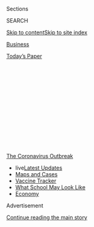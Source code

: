 <div id="app">

<div>

<div>

<div>

<div class="NYTAppHideMasthead css-1q2w90k e1suatyy0">

<div class="section css-ui9rw0 e1suatyy2">

<div class="css-eph4ug er09x8g0">

<div class="css-6n7j50">

</div>

<span class="css-1dv1kvn">Sections</span>

<div class="css-10488qs">

<span class="css-1dv1kvn">SEARCH</span>

</div>

[Skip to content](#site-content)[Skip to site
index](#site-index)

</div>

<div id="masthead-section-label" class="css-1wr3we4 eaxe0e00">

[Business](https://www.nytimes3xbfgragh.onion/section/business)

</div>

<div class="css-10698na e1huz5gh0">

</div>

</div>

<div id="masthead-bar-one" class="section hasLinks css-15hmgas e1csuq9d3">

<div class="css-uqyvli e1csuq9d0">

</div>

<div class="css-1uqjmks e1csuq9d1">

</div>

<div class="css-9e9ivx">

[](https://myaccount.nytimes3xbfgragh.onion/auth/login?response_type=cookie&client_id=vi)

</div>

<div class="css-1bvtpon e1csuq9d2">

[Today’s
Paper](https://www.nytimes3xbfgragh.onion/section/todayspaper)

</div>

</div>

</div>

</div>

<div data-aria-hidden="false">

<div id="site-content" data-role="main">

<div>

<div class="css-1aor85t" style="opacity:0.000000001;z-index:-1;visibility:hidden">

<div class="css-1hqnpie">

<div class="css-epjblv">

<span class="css-17xtcya">[Business](/section/business)</span><span class="css-x15j1o">|</span><span class="css-fwqvlz">The
Week in Business: Getting Rich Off the
Pandemic</span>

</div>

<div class="css-k008qs">

<div class="css-1iwv8en">

<span class="css-18z7m18"></span>

<div>

</div>

</div>

<span class="css-1n6z4y">https://nyti.ms/39Lu4ZO</span>

<div class="css-1705lsu">

<div class="css-4xjgmj">

<div class="css-4skfbu" data-role="toolbar" data-aria-label="Social Media Share buttons, Save button, and Comments Panel with current comment count" data-testid="share-tools">

  - 
  - 
  - 
  - 
    
    <div class="css-6n7j50">
    
    </div>

  - 

</div>

</div>

</div>

</div>

</div>

</div>

<div id="NYT_TOP_BANNER_REGION" class="css-13pd83m">

<div>

<div id="styln-prism-menu-1592847958612" class="section interactive-content interactive-size-medium css-1edisqu">

<div class="css-17ih8de interactive-body">

<div id="scroll-container" class="css-1gj85ro">

[<span class="styln-title-wrap"><span class="css-1pje3qr">The
Coronavirus</span><span class="css-1pje3qr">
Outbreak</span></span>](https://www.nytimes3xbfgragh.onion/news-event/coronavirus?action=click&pgtype=Article&state=default&region=TOP_BANNER&context=storylines_menu)

  - <span class="css-kqxiym" data-emphasize="true">live</span>[Latest
    Updates](https://www.nytimes3xbfgragh.onion/2020/08/02/world/coronavirus-updates.html?action=click&pgtype=Article&state=default&region=TOP_BANNER&context=storylines_menu)
  - [Maps and
    Cases](https://www.nytimes3xbfgragh.onion/interactive/2020/us/coronavirus-us-cases.html?action=click&pgtype=Article&state=default&region=TOP_BANNER&context=storylines_menu)
  - [Vaccine
    Tracker](https://www.nytimes3xbfgragh.onion/interactive/2020/science/coronavirus-vaccine-tracker.html?action=click&pgtype=Article&state=default&region=TOP_BANNER&context=storylines_menu)
  - [What School May Look
    Like](https://www.nytimes3xbfgragh.onion/interactive/2020/07/29/us/schools-reopening-coronavirus.html?action=click&pgtype=Article&state=default&region=TOP_BANNER&context=storylines_menu)
  - [Economy](https://www.nytimes3xbfgragh.onion/live/2020/07/31/business/stock-market-today-coronavirus?action=click&pgtype=Article&state=default&region=TOP_BANNER&context=storylines_menu)

</div>

</div>

</div>

</div>

</div>

<div id="top-wrapper" class="css-1sy8kpn">

<div id="top-slug" class="css-l9onyx">

Advertisement

</div>

[Continue reading the main
story](#after-top)

<div class="ad top-wrapper" style="text-align:center;height:100%;display:block;min-height:250px">

<div id="top" class="place-ad" data-position="top" data-size-key="top">

</div>

</div>

<div id="after-top">

</div>

</div>

<div>

<div id="sponsor-wrapper" class="css-1hyfx7x">

<div id="sponsor-slug" class="css-19vbshk">

Supported by

</div>

[Continue reading the main
story](#after-sponsor)

<div id="sponsor" class="ad sponsor-wrapper" style="text-align:center;height:100%;display:block">

</div>

<div id="after-sponsor">

</div>

</div>

<div class="css-186x18t">

with interest

</div>

<div class="css-1vkm6nb ehdk2mb0">

# The Week in Business: Getting Rich Off the Pandemic

</div>

<div class="css-18e8msd">

<div class="css-vp77d3 epjyd6m0">

<div class="css-1baulvz">

By <span class="css-1baulvz last-byline" itemprop="name">Charlotte
Cowles</span>

</div>

</div>

  - Aug. 2,
    2020

  - 
    
    <div class="css-4xjgmj">
    
    <div class="css-d8bdto" data-role="toolbar" data-aria-label="Social Media Share buttons, Save button, and Comments Panel with current comment count" data-testid="share-tools">
    
      - 
      - 
      - 
      - 
        
        <div class="css-6n7j50">
        
        </div>
    
      - 
    
    </div>
    
    </div>

</div>

</div>

<div class="section meteredContent css-1r7ky0e" name="articleBody" itemprop="articleBody">

<div class="css-1fanzo5 StoryBodyCompanionColumn">

<div class="css-53u6y8">

Welcome to August, everyone. I’m on vacation next week, escaping the
[subtropical zone of
Brooklyn](https://www.nytimes3xbfgragh.onion/2020/07/24/nyregion/climate-change-nyc.html)
for the [sanity-restoring woods of
Vermont](https://www.nytimes3xbfgragh.onion/2020/07/13/travel/vermont-drone-photographs.html),
so Gillian Friedman will be filling in. Until then, here’s what you need
to know in business and tech for the week
ahead.

<div class="css-79elbk" data-testid="photoviewer-wrapper">

<div class="css-z3e15g" data-testid="photoviewer-wrapper-hidden">

</div>

<div class="css-1a48zt4 ehw59r15" data-testid="photoviewer-children">

<div class="css-zgakxe erfvjey0">

<span class="css-1ly73wi e1tej78p0">Image</span>

<div class="css-zjzyr8">

<div data-testid="lazyimage-container" style="height:268.0888888888889px">

</div>

</div>

</div>

<span class="css-cnj6d5 e1z0qqy90" itemprop="copyrightHolder"><span class="css-1ly73wi e1tej78p0">Credit...</span><span>Giacomo
Bagnara</span></span>

</div>

</div>

## What’s Up? (July 26-Aug. 1)

### A Long Fall

Appalling new data shows just how badly the pandemic has devastated the
United States economy: Gross domestic product shrank 9.5 percent, or
32.9 percent at an adjusted annual rate, in the second quarter of this
year, [according to a report from the Commerce
Department](https://www.nytimes3xbfgragh.onion/2020/07/30/business/economy/q2-gdp-coronavirus-economy.html).
It’s the most severe collapse in the 70-plus years that G.D.P.
statistics have been compiled, and wiped away nearly five years of
economic growth. If the virus were now under control, the dive could
prove to be temporary. But with cases surging in many states, a quick
comeback is looking less and less
likely.

<div id="NYT_MAIN_CONTENT_1_REGION" class="css-9tf9ac">

<div>

<div id="styln-covid-updates-markets" class="section interactive-content interactive-size-medium css-1ftcdic">

<div class="css-17ih8de interactive-body">

<div id="styln-briefing-block">

<div class="briefing-block-header-section">

# [Latest Updates: Economy](https://www.nytimes3xbfgragh.onion/live/2020/07/31/business/stock-market-today-coronavirus?action=click&pgtype=Article&state=default&region=MAIN_CONTENT_1&context=storylines_live_updates)

</div>

<div class="briefing-block-lb-items">

<div class="briefing-block-update-time">

[52h
ago](https://www.nytimes3xbfgragh.onion/live/2020/07/31/business/stock-market-today-coronavirus?action=click&pgtype=Article&state=default&region=MAIN_CONTENT_1&context=storylines_live_updates#kodaks-chief-executive-was-given-stock-options-then-the-share-price-spiked-1000-percent)

</div>

<div>

[Kodak’s chief executive was given stock options. Then the share price
spiked 1,000
percent.](https://www.nytimes3xbfgragh.onion/live/2020/07/31/business/stock-market-today-coronavirus?action=click&pgtype=Article&state=default&region=MAIN_CONTENT_1&context=storylines_live_updates#kodaks-chief-executive-was-given-stock-options-then-the-share-price-spiked-1000-percent)

</div>

<div class="briefing-block-update-time">

[55h
ago](https://www.nytimes3xbfgragh.onion/live/2020/07/31/business/stock-market-today-coronavirus?action=click&pgtype=Article&state=default&region=MAIN_CONTENT_1&context=storylines_live_updates#fitch-ratings-downgrades-its-outlook-on-us-debt)

</div>

<div>

[Fitch Ratings downgrades its outlook on U.S.
debt.](https://www.nytimes3xbfgragh.onion/live/2020/07/31/business/stock-market-today-coronavirus?action=click&pgtype=Article&state=default&region=MAIN_CONTENT_1&context=storylines_live_updates#fitch-ratings-downgrades-its-outlook-on-us-debt)

</div>

<div class="briefing-block-update-time">

[61h
ago](https://www.nytimes3xbfgragh.onion/live/2020/07/31/business/stock-market-today-coronavirus?action=click&pgtype=Article&state=default&region=MAIN_CONTENT_1&context=storylines_live_updates#us-sanctions-more-chinese-officials-over-human-rights-violations-as-tensions-flare)

</div>

<div>

[U.S. sanctions more Chinese officials over human rights violations as
tensions
flare](https://www.nytimes3xbfgragh.onion/live/2020/07/31/business/stock-market-today-coronavirus?action=click&pgtype=Article&state=default&region=MAIN_CONTENT_1&context=storylines_live_updates#us-sanctions-more-chinese-officials-over-human-rights-violations-as-tensions-flare)

</div>

</div>

<div class="briefing-block-footer">

<div class="briefing-block-footer-meta">

[See more
updates](https://www.nytimes3xbfgragh.onion/live/2020/07/31/business/stock-market-today-coronavirus?action=click&pgtype=Article&state=default&region=MAIN_CONTENT_1&context=storylines_live_updates)

</div>

<div class="briefing-block-briefinglinks">

<span>More live coverage:</span>
[Global](https://www.nytimes3xbfgragh.onion/2020/08/01/world/coronavirus-covid-19.html?action=click&pgtype=Article&state=default&region=MAIN_CONTENT_1&context=storylines_live_updates)

</div>

</div>

</div>

</div>

</div>

</div>

</div>

### No Mask, No Service

The science is clear that masks [help slow the spread of the
coronavirus](https://www.nytimes3xbfgragh.onion/2020/07/27/world/coronavirus-covid-19.html)
and allow people to shop and go out in public more safely. That’s why
many big businesses, [most recently
McDonald’s](https://www.nytimes3xbfgragh.onion/article/which-stores-require-masks.html),
are requiring customers to wear them. But there’s a wrinkle:
[Enforcement is
tricky](https://www.nytimes3xbfgragh.onion/2020/07/29/business/coronavirus-masks-stores-walmart.html).
Stores like Walmart have appointed “health ambassadors” to remind
customers to put on masks before entering, but if someone refuses, what
is the employee going to do? Confront the person and get breathed on? No
thanks. Many businesses are struggling to contend with this loophole,
which affects the safety of other customers as well as employees.

</div>

</div>

<div class="css-1fanzo5 StoryBodyCompanionColumn">

<div class="css-53u6y8">

### On the Spot

The chief executives of the tech industry’s “Big Four” — Amazon, Apple,
Facebook and Google — faced a [blistering round of
questions](https://www.nytimes3xbfgragh.onion/2020/07/29/technology/big-tech-hearing-apple-amazon-facebook-google.html)
(via video, awkwardly) from a congressional antitrust panel on
Wednesday. The hearing was a culmination of a yearlong investigation
into monopolies in the digital market, and those in the hot seat — Jeff
Bezos, Tim Cook, Mark Zuckerberg and Sundar Pichai — [struggled to
defend](https://www.nytimes3xbfgragh.onion/2020/07/30/technology/big-tech-ceos.html)
claims that their companies had broken antitrust laws by exploiting
their size to consolidate power and thwart rivals. Lawmakers vowed to
tighten regulations, but how they’ll do that remains to be seen. And the
companies continue to [rake in
money](https://www.nytimes3xbfgragh.onion/2020/07/30/technology/tech-company-earnings-amazon-apple-facebook-google.html)
as the pandemic makes consumers more reliant on digital services. Apple,
Amazon and Facebook all reported blockbuster revenue this past week, and
Google reported better earnings than
expected.

<div class="css-79elbk" data-testid="photoviewer-wrapper">

<div class="css-z3e15g" data-testid="photoviewer-wrapper-hidden">

</div>

<div class="css-1a48zt4 ehw59r15" data-testid="photoviewer-children">

<div class="css-zgakxe erfvjey0">

<span class="css-1ly73wi e1tej78p0">Image</span>

<div class="css-zjzyr8">

<div data-testid="lazyimage-container" style="height:268.0888888888889px">

</div>

</div>

</div>

<span class="css-cnj6d5 e1z0qqy90" itemprop="copyrightHolder"><span class="css-1ly73wi e1tej78p0">Credit...</span><span>Giacomo
Bagnara</span></span>

</div>

</div>

## What’s Next? (Aug. 2-8)

### Not So Fast

Congress may talk a big game about reining in big tech, but European
Union leaders are actually doing it. In the past, European officials
have been notoriously aggressive about trying to hit American tech
companies where it hurts — with [higher
taxes](https://www.nytimes3xbfgragh.onion/2020/01/23/business/tech-taxes-debate.html)
and [business
restrictions](https://www.nytimes3xbfgragh.onion/2018/07/18/technology/google-eu-android-fine.html)
— with varying success. Now, they are [pursuing a handful of new
laws](https://www.nytimes3xbfgragh.onion/2020/07/30/technology/europe-new-phase-tech-amazon-apple-facebook-google.html)
that would narrow the scope of what digital businesses can do and sell.
One would make it illegal for Amazon and Apple to steer customers toward
their own products instead of those made by rivals. Another would
establish stricter rules against hate speech on social networks. If any
of these proposed laws come to fruition, they could push the platforms
to change their behaviors worldwide.

### Deadlocked

Millions of workers ([roughly one in
five](https://www.nytimes3xbfgragh.onion/2020/07/17/business/how-many-are-collecting-unemployment-benefits-its-hard-to-say.html))
are still out of work in the United States, and they’re about to get
desperate. Until the end of July, they were receiving supplementary
unemployment benefits ([an extra $600 a
week](https://www.nytimes3xbfgragh.onion/article/coronavirus-stimulus-package-questions-answers.html))
from the federal government as part of the CARES Act that was passed in
March. But that provision [expired on
Friday](https://www.nytimes3xbfgragh.onion/2020/07/21/business/economy/coronavirus-unemployment-benefits.html),
and efforts to extend or replace parts of it stalled in Washington this
past week when President Trump [put the kibosh on negotiations for a
broad relief
package](https://www.nytimes3xbfgragh.onion/2020/07/29/business/economy/virus-aid-trump.html).
(His chief of staff summed things up: “We’re nowhere near a deal.”)
Lawmakers are now scrambling to find a quick Band-Aid, like another
round of direct payments to Americans, many of whom are [facing the
threat of
eviction](https://www.nytimes3xbfgragh.onion/2020/07/29/business/economy/unemployment-benefits-coronavirus.html).

### Where Are the Jobs?

The July employment report comes out this Friday, and analysts are split
on where things stand. Most economists expect the numbers to show
another increase in payrolls for the [third consecutive
month](https://www.nytimes3xbfgragh.onion/2020/07/02/business/economy/jobs-unemployment-coronavirus.html)
(good\!), but say that it will be modest — after all, several big states
have paused and even reversed their reopenings as the number of virus
cases increases (bad). Others think payrolls [may have even
declined](https://www.nytimes3xbfgragh.onion/live/2020/07/24/business/stock-market-updates-coronavirus/state-jobless-filings-started-to-head-back-up-last-week).
One thing we do know for sure: The number of new jobless claims is on
the rise again for the second week in a row, which doesn’t paint a
promising picture.

</div>

</div>

<div class="css-1fanzo5 StoryBodyCompanionColumn">

<div class="css-53u6y8">

## What Else?

Herman Cain, the businessman, pizza chain executive and one-time
presidential hopeful, [died after being hospitalized with the
coronavirus](https://www.nytimes3xbfgragh.onion/2020/07/30/us/politics/herman-cain-dead.html).
Neiman Marcus, the upscale department store that [filed for bankruptcy
in
May](https://www.nytimes3xbfgragh.onion/2020/05/14/business/coronavirus-retail-bankruptcies-private-equity.html),
plans to [close a number of its stores this
fall](https://www.nytimes3xbfgragh.onion/live/2020/07/24/business/stock-market-updates-coronavirus/neiman-marcus-will-close-its-store-in-new-yorks-hudson-yards),
including its glittery new flagship at Hudson Yards in Manhattan. And
the Federal Reserve pledged to [keep interest rates near
zero](https://www.nytimes3xbfgragh.onion/2020/07/29/business/economy/federal-reserve-meeting-interest-rates.html)
while the economy continues to flail.

Was this newsletter forwarded to you?
**[S](http://p.nytimes3xbfgragh.onion/email/re?location=pMJKdIFVI6pghfX2HXfSzxRpdoyDWYNW92ocucjMeAbbNVPsbJGn8R4fHWM9Sva4+RTqt8AQW7PP+ZPLEhuxT3YHWn3pZ0RzdMSPj9nIEbhGVypokOY2BkeLYa7jg3C32LlScbQnCqY=&campaign_id=0&instance_id=0&segment_id=0&user_id=b6f684c312bdf03b09c4c5a79e680ec1&regi_id=020181026)[ign
up
here](https://www.nytimes3xbfgragh.onion/newsletters/with-interest)**.

</div>

</div>

</div>

<div>

</div>

<div>

</div>

<div>

</div>

<div>

<div id="bottom-wrapper" class="css-1ede5it">

<div id="bottom-slug" class="css-l9onyx">

Advertisement

</div>

[Continue reading the main
story](#after-bottom)

<div id="bottom" class="ad bottom-wrapper" style="text-align:center;height:100%;display:block;min-height:90px">

</div>

<div id="after-bottom">

</div>

</div>

</div>

</div>

</div>

## Site Index

<div>

</div>

## Site Information Navigation

  - [© <span>2020</span> <span>The New York Times
    Company</span>](https://help.nytimes3xbfgragh.onion/hc/en-us/articles/115014792127-Copyright-notice)

<!-- end list -->

  - [NYTCo](https://www.nytco.com/)
  - [Contact
    Us](https://help.nytimes3xbfgragh.onion/hc/en-us/articles/115015385887-Contact-Us)
  - [Work with us](https://www.nytco.com/careers/)
  - [Advertise](https://nytmediakit.com/)
  - [T Brand Studio](http://www.tbrandstudio.com/)
  - [Your Ad
    Choices](https://www.nytimes3xbfgragh.onion/privacy/cookie-policy#how-do-i-manage-trackers)
  - [Privacy](https://www.nytimes3xbfgragh.onion/privacy)
  - [Terms of
    Service](https://help.nytimes3xbfgragh.onion/hc/en-us/articles/115014893428-Terms-of-service)
  - [Terms of
    Sale](https://help.nytimes3xbfgragh.onion/hc/en-us/articles/115014893968-Terms-of-sale)
  - [Site
    Map](https://spiderbites.nytimes3xbfgragh.onion)
  - [Help](https://help.nytimes3xbfgragh.onion/hc/en-us)
  - [Subscriptions](https://www.nytimes3xbfgragh.onion/subscription?campaignId=37WXW)

</div>

</div>

</div>

</div>
